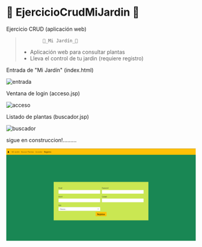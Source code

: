 # 🎍 EjercicioCrudMiJardin 🎍
Ejercicio CRUD (aplicación web)

>             🌈_Mi Jardín_🌼
>
> - Aplicación web para consultar plantas
> - Lleva el control de tu jardin (requiere registro)
> 

Entrada de "Mi Jardín" (index.html)

![entrada](https://user-images.githubusercontent.com/74043250/153307410-cde25b87-c766-4d3c-a417-a576310168bf.png)

Ventana de login (acceso.jsp)

![acceso](https://user-images.githubusercontent.com/74043250/153307441-8a45e03c-d121-4725-96f5-cac96e0c36a2.png)

Listado de plantas (buscador.jsp)

![buscador](https://user-images.githubusercontent.com/74043250/153307554-722fb0e7-eb0f-4259-89e0-a905f7ea8523.png)


sigue en construccion!.........

![regisstro](https://raw.githubusercontent.com/mnataliacm/EjercicioCrudMiJardin/main/imagenes/Capturas/registro.png)

